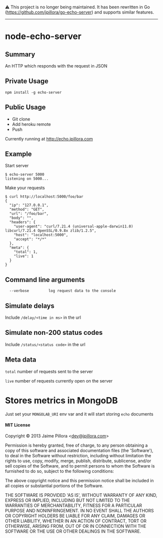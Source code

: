 :warning: This project is no longer being maintained. It has been rewritten in Go (https://github.com/jpillora/go-echo-server) and supports similar features.

---

# <name>node-echo-server</end>

## Summary

<description>An HTTP which responds with the request in JSON</end>

## Private Usage

```
npm install -g echo-server
```

## Public Usage

* Git clone
* Add heroku remote
* Push

Currently running at http://echo.jpillora.com

## Example

Start server
```
$ echo-server 5000
listening on 5000...
```

Make your requests
```
$ curl http://localhost:5000/foo/bar
{
  "ip": "127.0.0.1",
  "method": "GET",
  "url": "/foo/bar",
  "body": "",
  "headers": {
    "user-agent": "curl/7.21.4 (universal-apple-darwin11.0) libcurl/7.21.4 OpenSSL/0.9.8x zlib/1.2.5",
    "host": "localhost:5000",
    "accept": "*/*"
  },
  "meta": {
    "total": 1,
    "live": 1
  }
}
```

## Command line arguments

```
  --verbose         log request data to the console
```

## Simulate delays

Include `/delay/<time in ms>` in the url

## Simulate non-200 status codes

Include `/status/<status code>` in the url

## Meta data

`total` number of requests sent to the server

`live` number of requests currently open on the server

# Stores metrics in MongoDB

Just set your `MONGOLAB_URI` env var and it will start storing `echo` documents

#### MIT License

Copyright &copy; 2013 Jaime Pillora &lt;dev@jpillora.com&gt;

Permission is hereby granted, free of charge, to any person obtaining
a copy of this software and associated documentation files (the
'Software'), to deal in the Software without restriction, including
without limitation the rights to use, copy, modify, merge, publish,
distribute, sublicense, and/or sell copies of the Software, and to
permit persons to whom the Software is furnished to do so, subject to
the following conditions:

The above copyright notice and this permission notice shall be
included in all copies or substantial portions of the Software.

THE SOFTWARE IS PROVIDED 'AS IS', WITHOUT WARRANTY OF ANY KIND,
EXPRESS OR IMPLIED, INCLUDING BUT NOT LIMITED TO THE WARRANTIES OF
MERCHANTABILITY, FITNESS FOR A PARTICULAR PURPOSE AND NONINFRINGEMENT.
IN NO EVENT SHALL THE AUTHORS OR COPYRIGHT HOLDERS BE LIABLE FOR ANY
CLAIM, DAMAGES OR OTHER LIABILITY, WHETHER IN AN ACTION OF CONTRACT,
TORT OR OTHERWISE, ARISING FROM, OUT OF OR IN CONNECTION WITH THE
SOFTWARE OR THE USE OR OTHER DEALINGS IN THE SOFTWARE.

